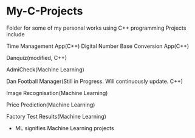 # My-C-Projects
Folder for some of my personal works using C++ programming
Projects include

Time Management App(C++)
Digital Number Base Conversion App(C++)

Danquiz(modified, C++)

AdmiCheck(Machine Learning)

Dan Football Manager(Still in Progress. Will continuously update. C++)

Image Recognisation(Machine Learning)

Price Prediction(Machine Learning)

Factory Test Results(Machine Learning)

* ML signifies Machine Learning projects
